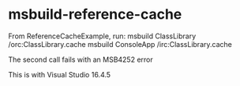 # msbuild-reference-cache
From ReferenceCacheExample, run:
msbuild ClassLibrary /orc:ClassLibrary.cache
msbuild ConsoleApp /irc:ClassLibrary.cache

The second call fails with an MSB4252 error

This is with Visual Studio 16.4.5